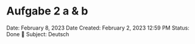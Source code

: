 # Aufgabe 2 a & b

Date: February 8, 2023
Date Created: February 2, 2023 12:59 PM
Status: Done 🙌
Subject: Deutsch